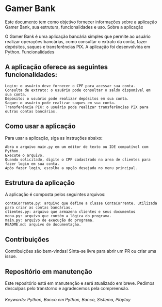 # Gamer Bank

Este documento tem como objetivo fornecer informações sobre a aplicação Gamer Bank, sua estrutura, funcionalidades e uso.
Sobre a aplicação

O Gamer Bank é uma aplicação bancária simples que permite ao usuário realizar operações bancárias, como consultar o extrato da conta, fazer depósitos, saques e transferências PIX. A aplicação foi desenvolvida em Python.
Funcionalidades

## A aplicação oferece as seguintes funcionalidades:

    Login: o usuário deve fornecer o CPF para acessar sua conta.
    Consulta de extrato: o usuário pode consultar o saldo disponível em sua conta.
    Depósito: o usuário pode realizar depósitos em sua conta.
    Saque: o usuário pode realizar saques em sua conta.
    Transferência PIX: o usuário pode realizar transferências PIX para outras contas bancárias.

## Como usar a aplicação

Para usar a aplicação, siga as instruções abaixo:

    Abra o arquivo main.py em um editor de texto ou IDE compatível com Python.
    Execute o arquivo.
    Quando solicitado, digite o CPF cadastrado na area de clientes para fazer login em sua conta.
    Após fazer login, escolha a opção desejada no menu principal.

## Estrutura da aplicação

A aplicação é composta pelos seguintes arquivos:

    contaCorrente.py: arquivo que define a classe ContaCorrente, utilizada para criar as contas bancárias.
    clientes.py: arquivo que armazena clientes e seus documentos
    menu.py: arquivo que contém a lógica do programa.
    main.py: arquivo de execução do programa.
    README.md: arquivo de documentação.

## Contribuições
Contribuições são bem-vindas! Sinta-se livre para abrir um PR ou criar uma issue.
## Repositório em manutenção

Este repositório está em manutenção e será atualizado em breve. Pedimos desculpas pelo transtorno e agradecemos pela compreensão.

###### Keywords: Python, Banco em Python, Banco, Sistema, Playtoy
